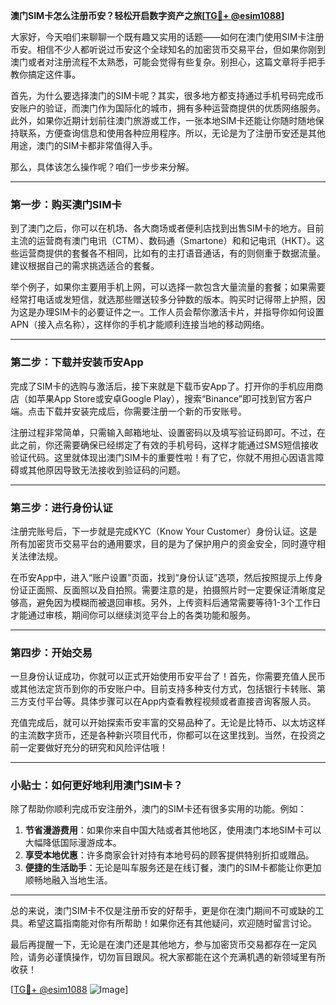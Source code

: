 **澳门SIM卡怎么注册币安？轻松开启数字资产之旅[[TG💪+ @esim1088](https://t.me/s/esim1088)]**

大家好，今天咱们来聊聊一个既有趣又实用的话题——如何在澳门使用SIM卡注册币安。相信不少人都听说过币安这个全球知名的加密货币交易平台，但如果你刚到澳门或者对注册流程不太熟悉，可能会觉得有些复杂。别担心，这篇文章将手把手教你搞定这件事。

首先，为什么要选择澳门的SIM卡呢？其实，很多地方都支持通过手机号码完成币安账户的验证，而澳门作为国际化的城市，拥有多种运营商提供的优质网络服务。此外，如果你近期计划前往澳门旅游或工作，一张本地SIM卡还能让你随时随地保持联系，方便查询信息和使用各种应用程序。所以，无论是为了注册币安还是其他用途，澳门的SIM卡都非常值得入手。

那么，具体该怎么操作呢？咱们一步步来分解。

---

### **第一步：购买澳门SIM卡**

到了澳门之后，你可以在机场、各大商场或者便利店找到出售SIM卡的地方。目前主流的运营商有澳门电讯（CTM）、数码通（Smartone）和和记电讯（HKT）。这些运营商提供的套餐各不相同，比如有的主打语音通话，有的则侧重于数据流量。建议根据自己的需求挑选适合的套餐。

举个例子，如果你主要用手机上网，可以选择一款包含大量流量的套餐；如果需要经常打电话或发短信，就选那些赠送较多分钟数的版本。购买时记得带上护照，因为这是办理SIM卡的必要证件之一。工作人员会帮你激活卡片，并指导你如何设置APN（接入点名称），这样你的手机才能顺利连接当地的移动网络。

---

### **第二步：下载并安装币安App**

完成了SIM卡的选购与激活后，接下来就是下载币安App了。打开你的手机应用商店（如苹果App Store或安卓Google Play），搜索“Binance”即可找到官方客户端。点击下载并安装完成后，你需要注册一个新的币安账号。

注册过程非常简单，只需输入邮箱地址、设置密码以及填写验证码即可。不过，在此之前，你还需要确保已经绑定了有效的手机号码，这样才能通过SMS短信接收验证代码。这里就体现出澳门SIM卡的重要性啦！有了它，你就不用担心因语言障碍或其他原因导致无法接收到验证码的问题。

---

### **第三步：进行身份认证**

注册完账号后，下一步就是完成KYC（Know Your Customer）身份认证。这是所有加密货币交易平台的通用要求，目的是为了保护用户的资金安全，同时遵守相关法律法规。

在币安App中，进入“账户设置”页面，找到“身份认证”选项，然后按照提示上传身份证正面照、反面照以及自拍照。需要注意的是，拍摄照片时一定要保证清晰度足够高，避免因为模糊而被退回审核。另外，上传资料后通常需要等待1-3个工作日才能通过审核，期间你可以继续浏览平台上的各类功能和服务。

---

### **第四步：开始交易**

一旦身份认证成功，你就可以正式开始使用币安平台了！首先，你需要充值人民币或其他法定货币到你的币安账户中。目前支持多种支付方式，包括银行卡转账、第三方支付平台等。具体步骤可以在App内查看教程视频或者直接咨询客服人员。

充值完成后，就可以开始探索币安丰富的交易品种了。无论是比特币、以太坊这样的主流数字货币，还是各种新兴项目代币，你都可以在这里找到。当然，在投资之前一定要做好充分的研究和风险评估哦！

---

### **小贴士：如何更好地利用澳门SIM卡？**

除了帮助你顺利完成币安注册外，澳门的SIM卡还有很多实用的功能。例如：

1. **节省漫游费用**：如果你来自中国大陆或者其他地区，使用澳门本地SIM卡可以大幅降低国际漫游成本。
2. **享受本地优惠**：许多商家会针对持有本地号码的顾客提供特别折扣或赠品。
3. **便捷的生活助手**：无论是叫车服务还是在线订餐，澳门的SIM卡都能让你更加顺畅地融入当地生活。

---

总的来说，澳门SIM卡不仅是注册币安的好帮手，更是你在澳门期间不可或缺的工具。希望这篇指南能对你有所帮助！如果你还有其他疑问，欢迎随时留言讨论。

最后再提醒一下，无论是在澳门还是其他地方，参与加密货币交易都存在一定风险，请务必谨慎操作，切勿盲目跟风。祝大家都能在这个充满机遇的新领域里有所收获！

[[TG💪+ @esim1088](https://t.me/s/esim1088) ![Image](https://i.postimg.cc/4NQfJmqS/Snipaste-2025-05-13-00-14-12.png)]